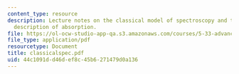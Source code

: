 ```yaml
---
content_type: resource
description: Lecture notes on the classical model of spectroscopy and the classical
  description of absorption.
file: https://ol-ocw-studio-app-qa.s3.amazonaws.com/courses/5-33-advanced-chemical-experimentation-and-instrumentation-fall-2007/44c1091dd46def8c45b6271479d0a136_classicalspec.pdf
file_type: application/pdf
resourcetype: Document
title: classicalspec.pdf
uid: 44c1091d-d46d-ef8c-45b6-271479d0a136
---
```

